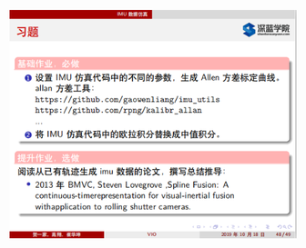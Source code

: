 ![image](https://github.com/bobododosjl/Shenlan-VIO/blob/main/ch2/task/images/120754a0d477474193.png)
